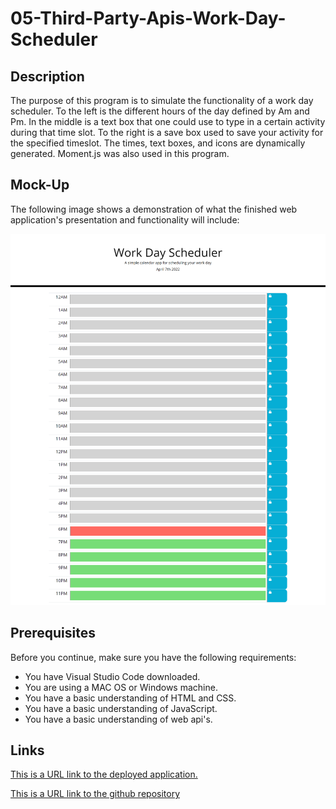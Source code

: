 # 05-Third-Party-Apis-Work-Day-Scheduler

## Description 

The purpose of this program is to simulate the functionality of a work day scheduler. To the left is the different hours of the day defined by Am and Pm. In the middle is a text box that one could use to type in a certain activity during that time slot. To the right is a save box used to save your activity for the specified timeslot. The times, text boxes, and icons are dynamically generated. Moment.js was also used in this program.

## Mock-Up

The following image shows a demonstration of what the finished web application's presentation and functionality will include:

![The Work Day Scheduler shows the time of the day to the left, text box in the middle for customizing your schedule, and the save box to the right.](./assets/images/Work-Day-Scheduler-img.png)

## Prerequisites

Before you continue, make sure you have the following requirements:

- You have Visual Studio Code downloaded.
- You are using a MAC OS or Windows machine.
- You have a basic understanding of HTML and CSS.
- You have a basic understanding of JavaScript.
- You have a basic understanding of web api's.

## Links

[This is a URL link to the deployed application.](https://bungycode.github.io/05-Third-Party-APIs-Work-Day-Scheduler/)

[This is a URL link to the github repository](https://github.com/Bungycode/05-Third-Party-APIs-Work-Day-Scheduler)